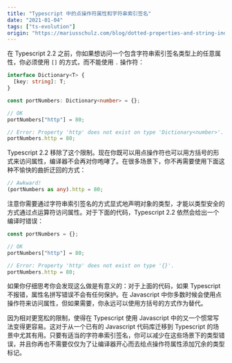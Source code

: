 ```yaml
---
title: "Typescript 中的点操作符属性和字符串索引签名"
date: "2021-01-04"
tags: ["ts-evolution"]
origin: "https://mariusschulz.com/blog/dotted-properties-and-string-index-signatures-in-typescript"
---
```


在 Typescript 2.2 之前，你如果想访问一个包含字符串索引签名类型上的任意属性，你必须使用 `[]` 的方式，而不能使用 `.` 操作符：

```ts
interface Dictionary<T> {
  [key: string]: T;
}

const portNumbers: Dictionary<number> = {};

// OK
portNumbers["http"] = 80;

// Error: Property 'http' does not exist on type 'Dictionary<number>'.
portNumbers.http = 80;
```

Typescript 2.2 移除了这个限制。现在你既可以用点操作符也可以用方括号的形式来访问属性，编译器不会再对你咆哮了。在很多场景下，你不再需要使用下面这种不愉快的曲折迂回的方式：

```ts
// Awkward!
(portNumbers as any).http = 80;
```

注意你需要通过字符串索引签名的方式显式地声明对象的类型，才能以类型安全的方式通过点运算符访问属性。对于下面的代码，Typescript 2.2 依然会给出一个编译时错误：

```ts
const portNumbers = {};

// OK
portNumbers["http"] = 80;

// Error: Property 'http' does not exist on type '{}'.
portNumbers.http = 80;
```

如果你仔细思考你会发现这么做是有意义的：对于上面的代码，如果 Typescript 不报错，属性名拼写错误不会有任何保护。在 Javascript 中你多数时候会使用点操作符来访问属性，但如果需要，你永远可以使用方括号的方式作为替代。

因为相对更宽松的限制，使得在 Typescript 使用 Javascript 中的又一个惯常写法变得更容易。这对于从一个已有的 Javascript 代码库迁移到 Typescript 的场景中尤其有用。只要有适当的字符串索引签名，你可以减少在这些场景下的类型错误，并且你再也不需要仅仅为了让编译器开心而去给点操作符属性添加冗余的类型标记。
